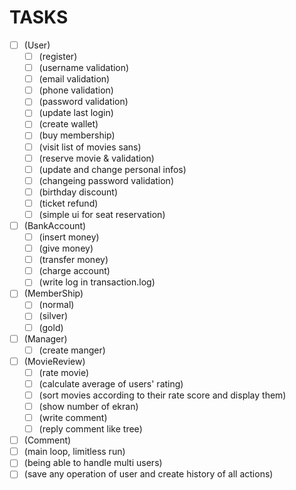# TASKS

- [ ] (User)
  - [ ] (register)
  - [ ] (username validation)
  - [ ] (email validation)
  - [ ] (phone validation)
  - [ ] (password validation)
  - [ ] (update last login)
  - [ ] (create wallet)
  - [ ] (buy membership)
  - [ ] (visit list of movies sans)
  - [ ] (reserve movie & validation)
  - [ ] (update and change personal infos)
  - [ ] (changeing password validation)
  - [ ] (birthday discount)
  - [ ] (ticket refund)
  - [ ] (simple ui for seat reservation)
- [ ] (BankAccount)
  - [ ] (insert money)
  - [ ] (give money)
  - [ ] (transfer money)
  - [ ] (charge account)
  - [ ] (write log in transaction.log)
- [ ] (MemberShip)
  - [ ] (normal)
  - [ ] (silver)
  - [ ] (gold)
- [ ] (Manager)
  - [ ] (create manger)
- [ ] (MovieReview)
  - [ ] (rate movie)
  - [ ] (calculate average of users' rating)
  - [ ] (sort movies according to their rate score and display them)
  - [ ] (show number of ekran)
  - [ ] (write comment)
  - [ ] (reply comment like tree)
- [ ] (Comment)
- [ ] (main loop, limitless run)
- [ ] (being able to handle multi users)
- [ ] (save any operation of user and create history of all actions)
